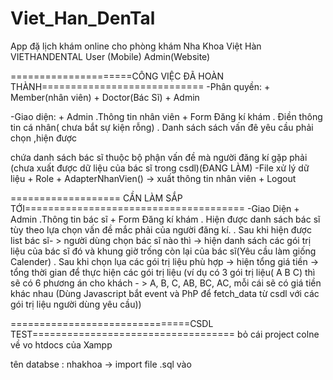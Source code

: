 # Viet_Han_DenTal
App đặ lịch khám online cho phòng khám Nha Khoa Việt Hàn VIETHANDENTAL
User (Mobile)
Admin(Website)


=====================CÔNG VIỆC ĐÃ HOÀN THÀNH============================
-Phân quyền:
	+ Member(nhân viên)
	+ Doctor(Bác Sĩ)
	+ Admin
	
-Giao diện:
	+ Admin
		.Thông tin nhân viên
	+ Form Đăng kí khám
		. Điền thông tin cá nhân( chưa bắt sự kiện rỗng)
		. Danh sách sách vấn đê yêu cầu phải chọn ,hiện được <DIV> chứa danh sách bác sĩ thuộc bộ phận vấn đề mà người đăng kí gặp phải	(chưa xuất được dữ liệu của bác sĩ trong csdl)(ĐANG LÀM)
-File xử lý dữ liệu
	+ Role
	+ AdapterNhanVien() -> xuất thông tin nhân viên
	+ Logout

=================== CẦN LÀM SẮP TỚI======================================
-Giao Diện
	+ Admin
		.Thông tin bác sĩ
	+ Form Đăng kí khám
		. Hiện được danh sách bác sĩ tùy theo lựa chọn vấn đề mắc phải của người đăng kí.
		. Sau khi hiện được list bác sĩ- > người dùng chọn bác sĩ nào thì -> hiện danh sách các gói trị liệu của bác sĩ đó và khung giờ trống còn lại của bác sĩ(Yêu cầu làm giống Calender)
		. Sau khi chọn lụa các gói trị liệu phù hợp -> hiện tổng giá tiền -> tổng thời gian để thực hiện các gói trị liệu (ví dụ có  3 gói trị liệu( A B C) thì sẽ có 6 phương án cho khách - > A, B, C, AB, BC, AC, mỗi cái sẽ có giá tiền khác nhau (Dùng Javascript bắt event và PhP để fetch_data từ csdl với các gói trị liệu người dùng yêu cầu))

===============================CSDL TEST===================================
bỏ cái project colne về vo htdocs của Xampp 

tên databse : nhakhoa -> import file .sql vào 
